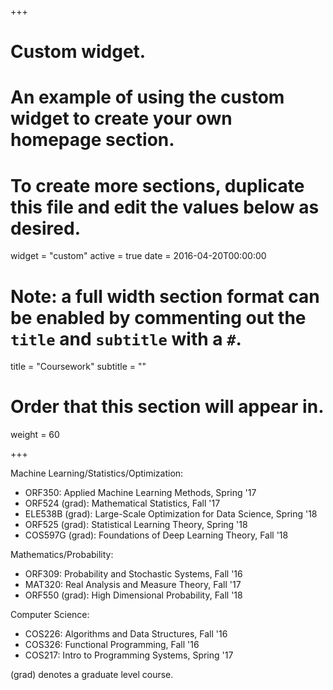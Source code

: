 +++
# Custom widget.
# An example of using the custom widget to create your own homepage section.
# To create more sections, duplicate this file and edit the values below as desired.
widget = "custom"
active = true
date = 2016-04-20T00:00:00

# Note: a full width section format can be enabled by commenting out the `title` and `subtitle` with a `#`.
title = "Coursework"
subtitle = ""

# Order that this section will appear in.
weight = 60

+++



Machine Learning/Statistics/Optimization:
- ORF350: Applied Machine Learning Methods, Spring '17 
- ORF524 (grad): Mathematical Statistics, Fall '17  
- ELE538B (grad): Large-Scale Optimization for Data Science, Spring '18
- ORF525 (grad): Statistical Learning Theory, Spring '18  
- COS597G (grad): Foundations of Deep Learning Theory, Fall '18  

Mathematics/Probability:
- ORF309: Probability and Stochastic Systems, Fall '16  
- MAT320: Real Analysis and Measure Theory, Fall '17  
- ORF550 (grad): High Dimensional Probability, Fall '18  

Computer Science:
- COS226: Algorithms and Data Structures, Fall '16  
- COS326: Functional Programming, Fall '16  
- COS217: Intro to Programming Systems, Spring '17  

(grad) denotes a graduate level course.
